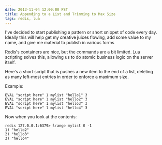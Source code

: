 ```yaml
---
date: 2013-11-04 12:00:00 PST
title: Appending to a List and Trimming to Max Size
tags: redis, lua
---
```


I've decided to start publishing a pattern or short snippet of code every day.
Ideally this will help get my creative juices flowing, add some value to my name, and give me material to publish in various forms.

Redis's containers are nice, but the commands are a bit limited.
Lua scripting solves this, allowing us to do atomic business logic on the server itself.

Here's a short script that is pushes a new item to the end of a list, deleting as many left-most entries in order to enforce a maximum size.

<script src="https://gist.github.com/fritzy/7310712.js?file=pushmaxlist.lua"></script>

Example:

    EVAL "script here" 1 mylist "hello1" 3
    EVAL "script here" 1 mylist "hello2" 3
    EVAL "script here" 1 mylist "hello3" 3
    EVAL "script here" 1 mylist "hello4" 3


Now when you look at the contents:

    redis 127.0.0.1:6379> lrange mylist 0 -1
    1) "hello2"
    2) "hello3"
    3) "hello4"
